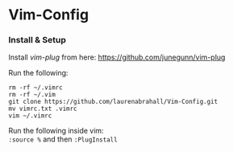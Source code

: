 # Vim-Config

### Install & Setup

Install _vim-plug_ from here: https://github.com/junegunn/vim-plug

Run the following:
```cd ~
rm -rf ~/.vimrc
rm -rf ~/.vim
git clone https://github.com/laurenabrahall/Vim-Config.git
mv vimrc.txt .vimrc
vim ~/.vimrc
```

Run the following inside vim:  
`:source %` and then `:PlugInstall`
